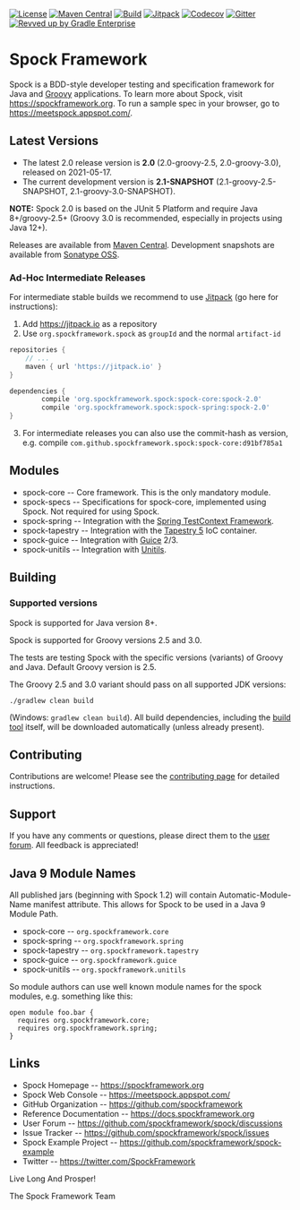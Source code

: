 [![License](https://img.shields.io/badge/License-Apache%202.0-blue.svg)](https://github.com/spockframework/spock/blob/master/LICENSE)
[![Maven Central](https://img.shields.io/maven-central/v/org.spockframework/spock-core.svg?label=Maven%20Central)](https://search.maven.org/search?q=g:org.spockframework)
[![Build](https://img.shields.io/github/checks-status/spockframework/spock/master?label=Build)](https://github.com/spockframework/spock/actions?query=workflow%3A%22CI+Builds%22+branch%3Amaster)
[![Jitpack](https://jitpack.io/v/org.spockframework/spock.svg)](https://jitpack.io/#org.spockframework/spock)
[![Codecov](https://codecov.io/gh/spockframework/spock/branch/master/graph/badge.svg)](https://codecov.io/gh/spockframework/spock)
[![Gitter](https://badges.gitter.im/spockframework/spock.svg)](https://gitter.im/spockframework/spock?utm_source=badge&utm_medium=badge&utm_campaign=pr-badge)
[![Revved up by Gradle Enterprise](https://img.shields.io/badge/Revved%20up%20by-Gradle%20Enterprise-06A0CE?logo=Gradle&labelColor=02303A)](https://ge.spockframework.org/scans)


Spock Framework
===============

Spock is a BDD-style developer testing and specification framework for Java and [Groovy](https://groovy-lang.org/) applications.
To learn more about Spock, visit https://spockframework.org. To run a sample spec in your browser, go to
https://meetspock.appspot.com/.

Latest Versions
---------------
* The latest 2.0 release version is **2.0** (2.0-groovy-2.5, 2.0-groovy-3.0), released on 2021-05-17.
* The current development version is **2.1-SNAPSHOT** (2.1-groovy-2.5-SNAPSHOT, 2.1-groovy-3.0-SNAPSHOT).

**NOTE:** Spock 2.0 is based on the JUnit 5 Platform and require Java 8+/groovy-2.5+ (Groovy 3.0 is recommended, especially in projects using Java 12+).

Releases are available from [Maven Central](https://search.maven.org/#search%7Cga%7C1%7Cg%3A%22org.spockframework%22).
Development snapshots are available from [Sonatype OSS](https://oss.sonatype.org/content/repositories/snapshots/org/spockframework/).

### Ad-Hoc Intermediate Releases

For intermediate stable builds we recommend to use [Jitpack](https://jitpack.io/#org.spockframework/spock) (go here for instructions):

1. Add https://jitpack.io as a repository
2. Use `org.spockframework.spock` as `groupId` and the normal `artifact-id`

```groovy
repositories {
    // ...
    maven { url 'https://jitpack.io' }
}

dependencies {
        compile 'org.spockframework.spock:spock-core:spock-2.0'
        compile 'org.spockframework.spock:spock-spring:spock-2.0'
}
```
3. For intermediate releases you can also use the commit-hash as version, e.g. compile `com.github.spockframework.spock:spock-core:d91bf785a1`

Modules
-------
* spock-core -- Core framework. This is the only mandatory module.
* spock-specs -- Specifications for spock-core, implemented using Spock. Not required for using Spock.
* spock-spring -- Integration with the [Spring TestContext Framework](https://docs.spring.io/spring/docs/4.1.5.RELEASE/spring-framework-reference/html/testing.html#testcontext-framework).
* spock-tapestry -- Integration with the [Tapestry 5](https://tapestry.apache.org/) IoC container.
* spock-guice -- Integration with [Guice](https://github.com/google/guice) 2/3.
* spock-unitils -- Integration with [Unitils](http://www.unitils.org/).

Building
--------

### Supported versions
Spock is supported for Java version 8+.

Spock is supported for Groovy versions 2.5 and 3.0.

The tests are testing Spock with the specific versions (variants) of Groovy and Java. Default Groovy version is 2.5.

The Groovy 2.5 and 3.0 variant should pass on all supported JDK versions:

```
./gradlew clean build
```

(Windows: `gradlew clean build`).
All build dependencies, including
the [build tool](https://www.gradle.org) itself, will be downloaded automatically (unless already present).

Contributing
------------
Contributions are welcome! Please see the [contributing page](https://github.com/spockframework/spock/blob/master/CONTRIBUTING.md) for detailed instructions.

Support
-------
If you have any comments or questions, please direct them to the [user forum](https://github.com/spockframework/spock/discussions).
All feedback is appreciated!

Java 9 Module Names
-------------------

All published jars (beginning with Spock 1.2) will contain Automatic-Module-Name manifest attribute. This allows for Spock to be
used in a Java 9 Module Path.

* spock-core -- `org.spockframework.core`
* spock-spring -- `org.spockframework.spring`
* spock-tapestry -- `org.spockframework.tapestry`
* spock-guice -- `org.spockframework.guice`
* spock-unitils -- `org.spockframework.unitils`

So module authors can use well known module names for the spock modules, e.g. something like this:
```
open module foo.bar {
  requires org.spockframework.core;
  requires org.spockframework.spring;
}
```

Links
-----
* Spock Homepage -- https://spockframework.org
* Spock Web Console -- https://meetspock.appspot.com/
* GitHub Organization -- https://github.com/spockframework
* Reference Documentation -- https://docs.spockframework.org
* User Forum -- https://github.com/spockframework/spock/discussions
* Issue Tracker -- https://github.com/spockframework/spock/issues
* Spock Example Project -- https://github.com/spockframework/spock-example
* Twitter -- https://twitter.com/SpockFramework

Live Long And Prosper!

The Spock Framework Team
